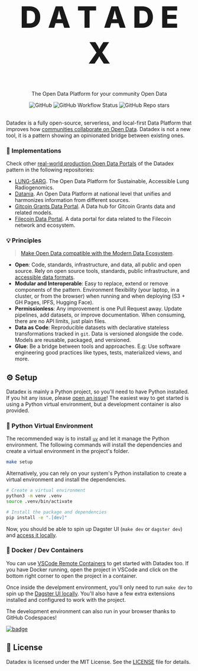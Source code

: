 <p align="center">
  <h1 style="font-size:80px; font-weight: 800;" align="center">D A T A D E X</h1>
  <p align="center">The Open Data Platform for your community Open Data</a> </p>
</p>

<div align="center">
  <img alt="GitHub" src="https://img.shields.io/github/license/davidgasquez/datadex?style=flat-square">
  <img alt="GitHub Workflow Status" src="https://img.shields.io/github/actions/workflow/status/davidgasquez/datadex/etl.yml?style=flat-square">
  <img alt="GitHub Repo stars" src="https://img.shields.io/github/stars/davidgasquez/datadex?style=flat-square">
</div>

<br>

Datadex is a fully open-source, serverless, and local-first Data Platform that improves how [communities collaborate on Open Data](https://davidgasquez.com/community-level-open-data-infrastructure/). Datadex is not a new tool, it is a pattern showing an opinionated bridge between existing ones.

### 🚀 Implementations

Check other [real-world production Open Data Portals](https://davidgasquez.com/modern-open-data-portals/) of the Datadex pattern in the following repositories:

- [LUNG-SARG](https://github.com/open-radiogenomics/lung-sarg). The Open Data Platform for Sustainable, Accessible Lung Radiogenomics.
- [Datania](https://github.com/davidgasquez/datania/). An Open Data Platform at national level that unifies and harmonizes information from different sources.
- [Gitcoin Grants Data Portal](https://github.com/davidgasquez/gitcoin-grants-data-portal). A Data hub for Gitcoin Grants data and related models.
- [Filecoin Data Portal](https://github.com/davidgasquez/filecoin-data-portal/). A data portal for data related to the Filecoin network and ecosystem.

### 💡 Principles

> [Make Open Data compatible with the Modern Data Ecosystem](https://handbook.davidgasquez.com/Open+Data).

- **Open**: Code, standards, infrastructure, and data, all public and open source. Rely on open source tools, standards, public infrastructure, and [accessible data formats](https://voltrondata.com/codex/a-new-frontier).
- **Modular and Interoperable**: Easy to replace, extend or remove components of the pattern. Environment flexibility (your laptop, in a cluster, or from the browser) when running and when deploying (S3 + GH Pages, IPFS, Hugging Face).
- **Permissionless**: Any improvement is one Pull Request away. Update pipelines, add datasets, or improve documentation. When consuming, there are no API limits, just plain files.
- **Data as Code**: Reproducible datasets with declarative stateless transformations tracked in `git`. Data is versioned alongside the code. Models are reusable, packaged, and versioned.
- **Glue**: Be a bridge between tools and approaches. E.g: Use software engineering good practices like types, tests, materialized views, and more.

## ⚙️ Setup

Datadex is mainly a Python project, so you'll need to have Python installed. If you hit any issue, please [open an issue](https:github.com/datonic/datadex/issues/new)! The easiest way to get started is using a Python virtual environment, but a development container is also provided.

### 🐍 Python Virtual Environment

The recommended way is to install [`uv`](https://github.com/astral-sh/uv) and let it manage the Python environment. The following commands will install the dependencies and create a virtual environment in the project's folder.

```bash
make setup
```

Alternatively, you can rely on your system's Python installation to create a virtual environment and install the dependencies.

```bash
# Create a virtual environment
python3 -m venv .venv
source .venv/bin/activate

# Install the package and dependencies
pip install -e ".[dev]"
```

Now, you should be able to spin up Dagster UI (`make dev` or `dagster dev`) and [access it locally](http://127.0.0.1:3000).

### 🐳 Docker / Dev Containers

You can use [VSCode Remote Containers](https://code.visualstudio.com/docs/remote/containers) to get started with Datadex too. If you have Docker running, open the project in VSCode and click on the bottom right corner to open the project in a container.

Once inside the develpment environment, you'll only need to run `make dev` to spin up the [Dagster UI locally](http://127.0.0.1:3000). You'll also have a few extra extensions installed and configured to work with the project.

The development environment can also run in your browser thanks to GitHub Codespaces!

[![badge](https://github.com/codespaces/badge.svg)](https://codespaces.new/davidgasquez/datadex)

## 📜 License

Datadex is licensed under the MIT License. See the [LICENSE](LICENSE) file for details.
